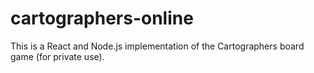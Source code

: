 # cartographers-online
This is a React and Node.js implementation of the Cartographers board game (for private use).
